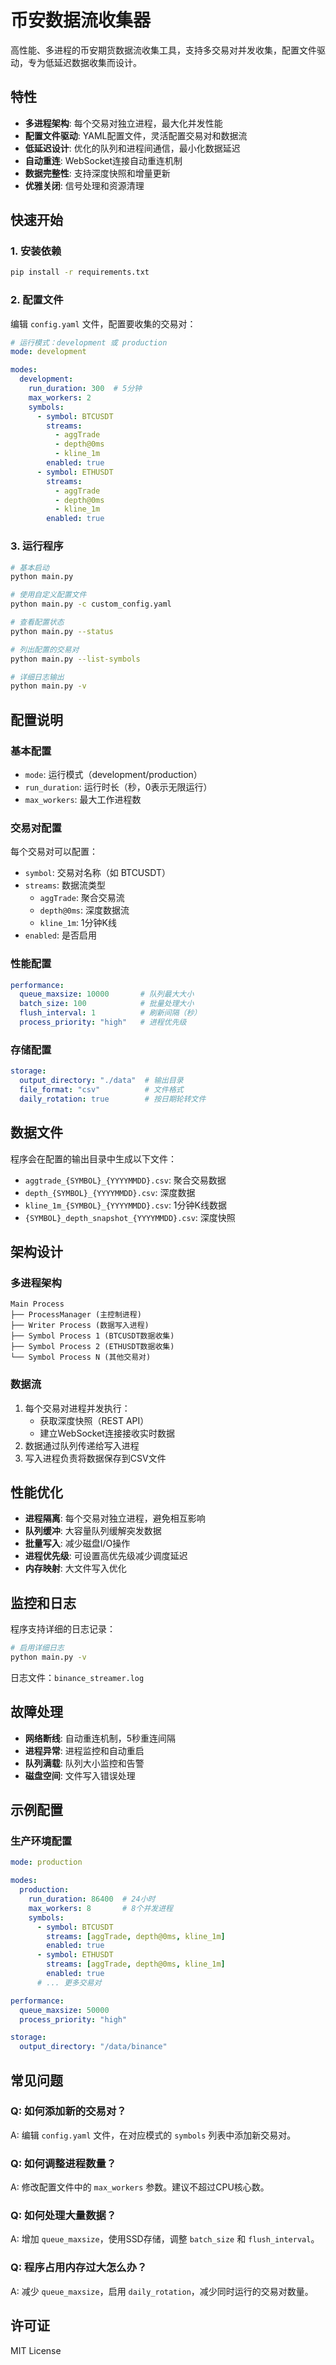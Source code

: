 # 币安数据流收集器

高性能、多进程的币安期货数据流收集工具，支持多交易对并发收集，配置文件驱动，专为低延迟数据收集而设计。

## 特性

- **多进程架构**: 每个交易对独立进程，最大化并发性能
- **配置文件驱动**: YAML配置文件，灵活配置交易对和数据流
- **低延迟设计**: 优化的队列和进程间通信，最小化数据延迟
- **自动重连**: WebSocket连接自动重连机制
- **数据完整性**: 支持深度快照和增量更新
- **优雅关闭**: 信号处理和资源清理

## 快速开始

### 1. 安装依赖

```bash
pip install -r requirements.txt
```

### 2. 配置文件

编辑 `config.yaml` 文件，配置要收集的交易对：

```yaml
# 运行模式：development 或 production  
mode: development

modes:
  development:
    run_duration: 300  # 5分钟
    max_workers: 2
    symbols:
      - symbol: BTCUSDT
        streams:
          - aggTrade
          - depth@0ms  
          - kline_1m
        enabled: true
      - symbol: ETHUSDT
        streams:
          - aggTrade
          - depth@0ms
          - kline_1m
        enabled: true
```

### 3. 运行程序

```bash
# 基本启动
python main.py

# 使用自定义配置文件
python main.py -c custom_config.yaml

# 查看配置状态
python main.py --status

# 列出配置的交易对
python main.py --list-symbols

# 详细日志输出
python main.py -v
```

## 配置说明

### 基本配置

- `mode`: 运行模式（development/production）
- `run_duration`: 运行时长（秒，0表示无限运行）
- `max_workers`: 最大工作进程数

### 交易对配置

每个交易对可以配置：
- `symbol`: 交易对名称（如 BTCUSDT）
- `streams`: 数据流类型
  - `aggTrade`: 聚合交易流
  - `depth@0ms`: 深度数据流
  - `kline_1m`: 1分钟K线
- `enabled`: 是否启用

### 性能配置

```yaml
performance:
  queue_maxsize: 10000       # 队列最大大小
  batch_size: 100            # 批量处理大小
  flush_interval: 1          # 刷新间隔（秒）
  process_priority: "high"   # 进程优先级
```

### 存储配置

```yaml
storage:
  output_directory: "./data"  # 输出目录
  file_format: "csv"          # 文件格式
  daily_rotation: true        # 按日期轮转文件
```

## 数据文件

程序会在配置的输出目录中生成以下文件：

- `aggtrade_{SYMBOL}_{YYYYMMDD}.csv`: 聚合交易数据
- `depth_{SYMBOL}_{YYYYMMDD}.csv`: 深度数据
- `kline_1m_{SYMBOL}_{YYYYMMDD}.csv`: 1分钟K线数据
- `{SYMBOL}_depth_snapshot_{YYYYMMDD}.csv`: 深度快照

## 架构设计

### 多进程架构

```
Main Process
├── ProcessManager (主控制进程)
├── Writer Process (数据写入进程)
├── Symbol Process 1 (BTCUSDT数据收集)
├── Symbol Process 2 (ETHUSDT数据收集)
└── Symbol Process N (其他交易对)
```

### 数据流

1. 每个交易对进程并发执行：
   - 获取深度快照（REST API）
   - 建立WebSocket连接接收实时数据
2. 数据通过队列传递给写入进程
3. 写入进程负责将数据保存到CSV文件

## 性能优化

- **进程隔离**: 每个交易对独立进程，避免相互影响
- **队列缓冲**: 大容量队列缓解突发数据
- **批量写入**: 减少磁盘I/O操作
- **进程优先级**: 可设置高优先级减少调度延迟
- **内存映射**: 大文件写入优化

## 监控和日志

程序支持详细的日志记录：

```bash
# 启用详细日志
python main.py -v
```

日志文件：`binance_streamer.log`

## 故障处理

- **网络断线**: 自动重连机制，5秒重连间隔
- **进程异常**: 进程监控和自动重启
- **队列满载**: 队列大小监控和告警
- **磁盘空间**: 文件写入错误处理

## 示例配置

### 生产环境配置

```yaml
mode: production

modes:
  production:
    run_duration: 86400  # 24小时
    max_workers: 8       # 8个并发进程
    symbols:
      - symbol: BTCUSDT
        streams: [aggTrade, depth@0ms, kline_1m]
        enabled: true
      - symbol: ETHUSDT  
        streams: [aggTrade, depth@0ms, kline_1m]
        enabled: true
      # ... 更多交易对

performance:
  queue_maxsize: 50000
  process_priority: "high"

storage:
  output_directory: "/data/binance"
```

## 常见问题

### Q: 如何添加新的交易对？
A: 编辑 `config.yaml` 文件，在对应模式的 `symbols` 列表中添加新交易对。

### Q: 如何调整进程数量？
A: 修改配置文件中的 `max_workers` 参数。建议不超过CPU核心数。

### Q: 如何处理大量数据？
A: 增加 `queue_maxsize`，使用SSD存储，调整 `batch_size` 和 `flush_interval`。

### Q: 程序占用内存过大怎么办？
A: 减少 `queue_maxsize`，启用 `daily_rotation`，减少同时运行的交易对数量。

## 许可证

MIT License